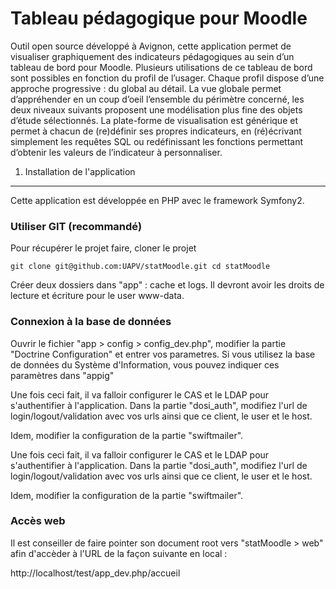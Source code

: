 Tableau pédagogique pour Moodle
========================

Outil open source développé à Avignon, cette application permet de visualiser graphiquement des indicateurs pédagogiques au sein d’un tableau de bord pour Moodle.
Plusieurs utilisations de ce tableau de bord sont possibles en fonction du profil de l’usager. Chaque profil dispose d’une approche progressive : du global au détail.
La vue globale permet d’appréhender en un coup d’oeil l’ensemble du périmètre concerné, les deux niveaux suivants proposent une modélisation plus fine des objets d’étude sélectionnés.
La plate-forme de visualisation est générique et permet à chacun de (re)définir ses propres indicateurs, en (ré)écrivant simplement les requêtes SQL ou redéfinissant les fonctions permettant d’obtenir les valeurs de l’indicateur à personnaliser.


1) Installation de l'application
----------------------------------

Cette application est développée en PHP avec le framework Symfony2.

### Utiliser GIT (recommandé)

Pour récupérer le projet faire, cloner le projet

    git clone git@github.com:UAPV/statMoodle.git cd statMoodle

Créer deux dossiers dans "app" : cache et logs.
Il devront avoir les droits de lecture et écriture pour le user www-data.


### Connexion à la base de données

Ouvrir le fichier "app > config > config_dev.php", modifier la partie "Doctrine Configuration" et entrer vos parametres.
Si vous utilisez la base de données du Système d'Information, vous pouvez indiquer ces paramètres dans "appig"

Une fois ceci fait, il va falloir configurer le CAS et le LDAP pour s'authentifier à l'application. Dans la partie "dosi_auth", modifiez l'url de login/logout/validation avec vos urls ainsi que ce client, le user et le host.

Idem, modifier la configuration de la partie "swiftmailer".

Une fois ceci fait, il va falloir configurer le CAS et le LDAP pour s'authentifier à l'application. Dans la partie "dosi_auth", modifiez l'url de login/logout/validation avec vos urls ainsi que ce client, le user et le host.

Idem, modifier la configuration de la partie "swiftmailer".


### Accès web

Il est conseiller de faire pointer son document root vers "statMoodle > web" afin d'accèder à l'URL de la façon suivante en local :

http://localhost/test/app_dev.php/accueil

